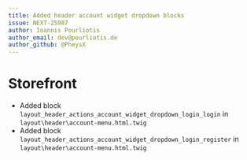 ```yaml
---
title: Added header account widget dropdown blocks
issue: NEXT-25987
author: Ioannis Pourliotis
author_email: dev@pourliotis.de
author_github: @PheysX
---
```

# Storefront
* Added block `layout_header_actions_account_widget_dropdown_login_login` in `layout\header\account-menu.html.twig`
* Added block `layout_header_actions_account_widget_dropdown_login_register` in `layout\header\account-menu.html.twig`
